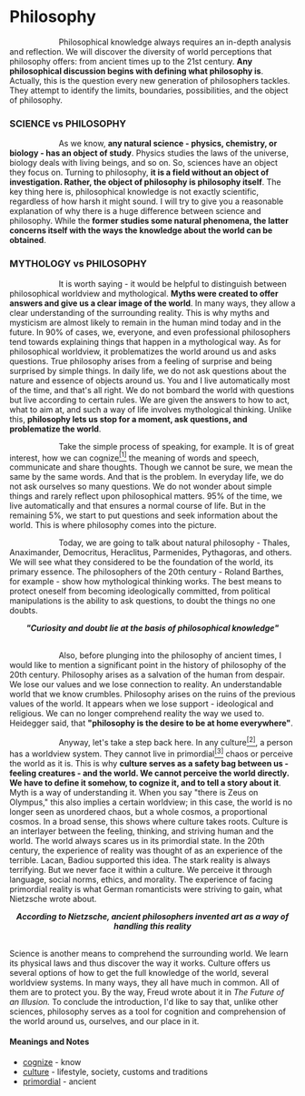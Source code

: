 # Philosophy 


<p>
&nbsp;&nbsp;&nbsp;&nbsp;&nbsp;&nbsp;&nbsp;&nbsp;&nbsp;&nbsp;&nbsp;&nbsp;&nbsp;&nbsp;&nbsp;&nbsp;&nbsp;&nbsp;&nbsp;&nbsp;&nbsp;&nbsp;Philosophical knowledge always requires an in-depth analysis and reflection. We will discover the diversity of world perceptions that philosophy offers: from ancient times up to the 21st century. <b>Any philosophical discussion begins with defining what philosophy is</b>. Actually, this is the question every new generation of philosophers tackles. They attempt to identify the limits, boundaries, possibilities, and the object of philosophy. 
</p>

### SCIENCE vs PHILOSOPHY
<p>
&nbsp;&nbsp;&nbsp;&nbsp;&nbsp;&nbsp;&nbsp;&nbsp;&nbsp;&nbsp;&nbsp;&nbsp;&nbsp;&nbsp;&nbsp;&nbsp;&nbsp;&nbsp;&nbsp;&nbsp;&nbsp;&nbsp;As we know, <b>any natural science - physics, chemistry, or biology - has an object of study</b>. Physics studies the laws of the universe, biology deals with living beings, and so on. So, sciences have an object they focus on. Turning to philosophy, <b>it is a field without an object of investigation. Rather, the object of philosophy is philosophy itself</b>. The key thing here is, philosophical knowledge is not exactly scientific, regardless of how harsh it might sound. I will try to give you a reasonable explanation of why there is a huge difference between science and philosophy. While the <b>former studies some natural phenomena, the latter concerns itself with the ways the knowledge about the world can be obtained</b>.
</p>
  
### MYTHOLOGY vs PHILOSOPHY
<p>
&nbsp;&nbsp;&nbsp;&nbsp;&nbsp;&nbsp;&nbsp;&nbsp;&nbsp;&nbsp;&nbsp;&nbsp;&nbsp;&nbsp;&nbsp;&nbsp;&nbsp;&nbsp;&nbsp;&nbsp;&nbsp;&nbsp;It is worth saying - it would be helpful to distinguish between philosophical worldview and mythological. <b>Myths were created to offer answers and give us a clear image of the world</b>. In many ways, they allow a clear understanding of the surrounding reality. This is why myths and mysticism are almost likely to remain in the human mind today and in the future. In 90% of cases, we, everyone, and even professional philosophers tend towards explaining things that happen in a mythological way. As for philosophical worldview, it problematizes the world around us and asks questions. True philosophy arises from a feeling of surprise and being surprised by simple things. In daily life, we do not ask questions about the nature and essence of objects around us. You and I live automatically most of the time, and that's all right. We do not bombard the world with questions but live according to certain rules. We are given the answers to how to act, what to aim at, and such a way of life involves mythological thinking. Unlike this, <b>philosophy lets us stop for a moment, ask questions, and problematize the world</b>.
</p>
  
<p>
&nbsp;&nbsp;&nbsp;&nbsp;&nbsp;&nbsp;&nbsp;&nbsp;&nbsp;&nbsp;&nbsp;&nbsp;&nbsp;&nbsp;&nbsp;&nbsp;&nbsp;&nbsp;&nbsp;&nbsp;&nbsp;&nbsp;Take the simple process of speaking, for example. It is of great interest, how we can cognize<a href="#m1" id="w1"><sup>[1]</sup></a> the meaning of words and speech, communicate and share thoughts. Though we cannot be sure, we mean the same by the same words. And that is the problem. In everyday life, we do not ask ourselves so many questions. We do not wonder about simple things and rarely reflect upon philosophical matters. 95% of the time, we live automatically and that ensures a normal course of life. But in the remaining 5%, we start to put questions and seek information about the world. This is where philosophy comes into the picture. 
</p>
  
<p>
&nbsp;&nbsp;&nbsp;&nbsp;&nbsp;&nbsp;&nbsp;&nbsp;&nbsp;&nbsp;&nbsp;&nbsp;&nbsp;&nbsp;&nbsp;&nbsp;&nbsp;&nbsp;&nbsp;&nbsp;&nbsp;&nbsp;Today, we are going to talk about natural philosophy - Thales, Anaximander, Democritus, Heraclitus, Parmenides, Pythagoras, and others. We will see what they considered to be the foundation of the world, its primary essence. The philosophers of the 20th century - Roland Barthes, for example - show how mythological thinking works. The best means to protect oneself from becoming ideologically committed, from political manipulations is the ability to ask questions, to doubt the things no one doubts.
</p>
<div align="center">
  <b><i>
   "Curiosity and doubt lie at the basis of philosophical knowledge"
  </i></b>
</div>
<br> 
<p>
&nbsp;&nbsp;&nbsp;&nbsp;&nbsp;&nbsp;&nbsp;&nbsp;&nbsp;&nbsp;&nbsp;&nbsp;&nbsp;&nbsp;&nbsp;&nbsp;&nbsp;&nbsp;&nbsp;&nbsp;&nbsp;&nbsp;Also, before plunging into the philosophy of ancient times, I would like to mention a significant point in the history of philosophy of the 20th century. Philosophy arises as a salvation of the human from despair. We lose our values and we lose connection to reality. An understandable world that we know crumbles. Philosophy arises on the ruins of the previous values of the world. It appears when we lose support - ideological and religious. We can no longer comprehend reality the way we used to. Heidegger said, that <b>"philosophy is the desire to be at home everywhere"</b>.
</p>
  
<p>
&nbsp;&nbsp;&nbsp;&nbsp;&nbsp;&nbsp;&nbsp;&nbsp;&nbsp;&nbsp;&nbsp;&nbsp;&nbsp;&nbsp;&nbsp;&nbsp;&nbsp;&nbsp;&nbsp;&nbsp;&nbsp;&nbsp;Anyway, let's take a step back here. In any culture<a href="#m2" id="w2"><sup>[2]</sup></a>, a person has a worldview system. They cannot live in primordial<a href="#m3" id="w3"><sup>[3]</sup></a> chaos or perceive the world as it is. This is why <b>culture serves as a safety bag between us - feeling creatures - and the world. We cannot perceive the world directly. We have to define it somehow, to cognize it, and to tell a story about it</b>. Myth is a way of understanding it. When you say "there is Zeus on Olympus," this also implies a certain worldview; in this case, the world is no longer seen as unordered chaos, but a whole cosmos, a proportional cosmos. In a broad sense, this shows where culture takes roots. Culture is an interlayer between the feeling, thinking, and striving human and the world. The world always scares us in its primordial state. In the 20th century, the experience of reality was thought of as an experience of the terrible. Lacan, Badiou supported this idea. The stark reality is always terrifying. But we never face it within a culture. We perceive it through language, social norms, ethics, and morality. The experience of facing primordial reality is what German romanticists were striving to gain, what Nietzsche wrote about.
<div align="center">
  <b><i>
   According to Nietzsche, ancient philosophers invented art as a way of handling this reality
  </i></b>
</div>
<br> 
<p>
Science is another means to comprehend the surrounding world. We learn its physical laws and thus discover the way it works. Culture offers us several options of how to get the full knowledge of the world, several worldview systems. In many ways, they all have much in common. All of them are to protect you. By the way, Freud wrote about it in <i>The Future of an Illusion.</i> To conclude the introduction, I'd like to say that, unlike other sciences, philosophy serves as a tool for cognition and comprehension of the world around us, ourselves, and our place in it. 
  
#### Meanings and Notes 
- <a id="m1"></a> [cognize](#w1) - know <br>
- <a id="m2"></a> [culture](#w2) - lifestyle, society, customs and traditions <br>
- <a id="m3"></a> [primordial](#w3) - ancient <br>
